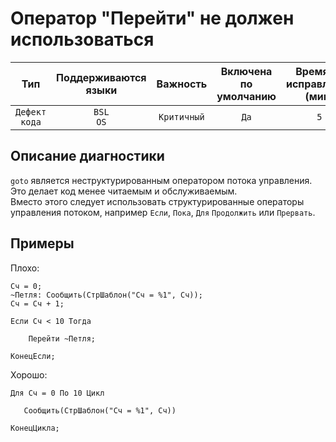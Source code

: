 # Оператор "Перейти" не должен использоваться

| Тип | Поддерживаются<br/>языки | Важность | Включена<br/>по умолчанию | Время на<br/>исправление (мин) | Тэги |
| :-: | :-: | :-: | :-: | :-: | :-: |
| `Дефект кода` | `BSL`<br/>`OS` | `Критичный` | `Да` | `5` | `standard`<br/>`badpractice` |

<!-- Блоки выше заполняются автоматически, не трогать -->
## Описание диагностики

```goto``` является неструктурированным оператором потока управления. Это делает код менее читаемым и обслуживаемым.  
Вместо этого следует использовать структурированные операторы управления потоком, например
```Если```, ```Пока```, ```Для``` ```Продолжить``` или ```Прервать```.

## Примеры

Плохо:

```bsl
Сч = 0;
~Петля: Сообщить(СтрШаблон("Сч = %1", Сч));
Сч = Сч + 1;

Если Сч < 10 Тогда

    Перейти ~Петля;

КонецЕсли;
```

Хорошо:

```bsl
Для Сч = 0 По 10 Цикл

   Сообщить(СтрШаблон("Сч = %1", Сч))

КонецЦикла;
```
